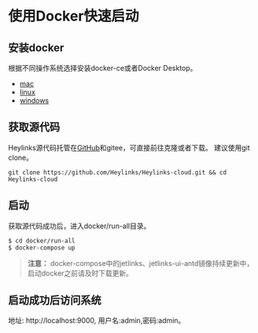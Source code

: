 
# 使用Docker快速启动

## 安装docker 
根据不同操作系统选择安装docker-ce或者Docker Desktop。 

* [mac](https://hub.docker.com/editions/community/docker-ce-desktop-mac) 
* [linux](https://hub.docker.com/search?q=&type=edition&offering=community&sort=updated_at&order=desc&operating_system=linux)
* [windows](https://hub.docker.com/editions/community/docker-ce-desktop-windows)

## 获取源代码 
Heylinks源代码托管在[GitHub](https://github.com/Heylinks/Heylinks-cloud)和gitee，可直接前往克隆或者下载。 
建议使用git clone。 
``` 
git clone https://github.com/Heylinks/Heylinks-cloud.git && cd Heylinks-cloud 
```

## 启动 
获取源代码成功后，进入docker/run-all目录。 
```
$ cd docker/run-all
$ docker-compose up
```
> **注意：** 
docker-compose中的jetlinks、jetlinks-ui-antd镜像持续更新中，启动docker之前请及时下载更新。

## 启动成功后访问系统 

地址: http://localhost:9000, 用户名:admin,密码:admin。 